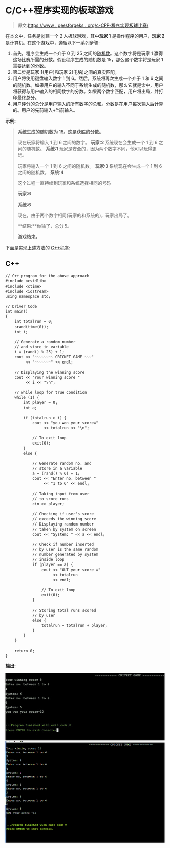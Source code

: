 # C/C++程序实现的板球游戏

> 原文:[https://www . geesforgeks . org/c-CPP-程序实现板球比赛/](https://www.geeksforgeeks.org/c-cpp-program-to-implement-the-cricket-game/)

在本文中，任务是创建一个 2 人板球游戏，其中**玩家 1** 是操作程序的用户，**玩家 2** 是计算机。在这个游戏中，遵循以下一系列步骤:

1.  首先，程序会生成一个介于 0 到 25 之间的[随机数](https://www.geeksforgeeks.org/c-program-generate-random-number/)。这个数字将是玩家 1 赢得这场比赛所需的分数。假设程序生成的随机数是 15，那么这个数字将是玩家 1 需要达到的分数。
2.  第二步是玩家 1(用户)和玩家 2(电脑)之间的真实匹配。
3.  用户将使用键盘输入数字 1 到 6。然后，系统将再次生成一个介于 1 和 6 之间的随机数。如果用户的输入不同于系统生成的随机数，那么它就是命中，用户将获得与用户输入的相同数字的分数。如果两个数字匹配，用户将出局，并打印最终总分。
4.  用户评分的总分是用户输入的所有数字的总和。分数是在用户每次输入后计算的。用户的先前输入+当前输入。

**示例:**

> **系统生成的随机数为 15。这是获胜的分数。**
> 
> 现在玩家将输入 1 到 6 之间的数字。
> **玩家:2**
> 系统现在会生成一个 1 到 6 之间的随机数。
> **系统:1**
> 玩家是安全的，因为两个数字不同，他可以玩得更远。
> 
> 玩家将输入一个 1 到 6 之间的随机数。
> **玩家:3**
> 系统现在会生成一个 1 到 6 之间的随机数。
> **系统:4**
> 
> 这个过程一直持续到玩家和系统选择相同的号码
> 
> **玩家:6**
> 
> **系统:6**
> 
> 现在，由于两个数字相同(玩家的和系统的)，玩家出局了。
> 
> **结果:**你输了，总分 5。
> 
> **游戏结束。**

下面是实现上述方法的 [C++程序](https://www.geeksforgeeks.org/c-plus-plus/):

## C++

```
// C++ program for the above approach
#include <cstdlib>
#include <ctime>
#include <iostream>
using namespace std;

// Driver Code
int main()
{
    int totalrun = 0;
    srand(time(0));
    int i;

    // Generate a random number
    // and store in variable
    i = (rand() % 25) + 1;
    cout << "~~~~~~~~ CRICKET GAME ~~~"
         << "~~~~~~~" << endl;

    // Displaying the winning score
    cout << "Your winning score "
         << i << "\n";

    // while loop for true condition
    while (1) {
        int player = 0;
        int a;

        if (totalrun > i) {
            cout << "you won your score="
                 << totalrun << "\n";

            // To exit loop
            exit(0);
        }
        else {

            // Generate random no. and
            // store in a variable
            a = (rand() % 6) + 1;
            cout << "Enter no. between "
                 << "1 to 6" << endl;

            // Taking input from user
            // to score runs
            cin >> player;

            // Checking if user's score
            // exceeds the winning score
            // Displaying random number
            // taken by system on screen
            cout << "System: " << a << endl;

            // Check if number inserted
            // by user is the same random
            // number generated by system
            // inside loop
            if (player == a) {
                cout << "OUT your score ="
                     << totalrun
                     << endl;

                // To exit loop
                exit(0);
            }

            // Storing total runs scored
            // by user
            else {
                totalrun = totalrun + player;
            }
        }
    }

    return 0;
}
```

**输出:**

![Output #1](img/edd7513f19d77f92c57e7769c2608724.png) ![Output#2](img/7a3e9e1a58c3f1216504145acdfb7ebd.png)